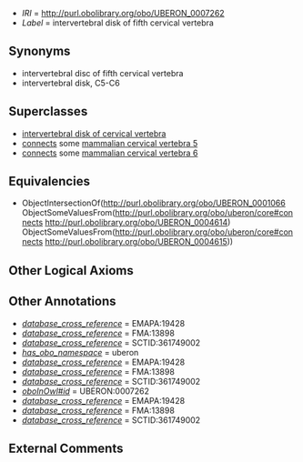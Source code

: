  * *IRI* = http://purl.obolibrary.org/obo/UBERON_0007262
 * *Label* = intervertebral disk of fifth cervical vertebra

## Synonyms

 * intervertebral disc of fifth cervical vertebra
 * intervertebral disk, C5-C6

## Superclasses

 * [intervertebral disk of cervical vertebra](../../UBERON/52/UBERON_0007252.md)
 * [connects](../../ts/core#connects.md) some [mammalian cervical vertebra 5](../../UBERON/14/UBERON_0004614.md)
 * [connects](../../ts/core#connects.md) some [mammalian cervical vertebra 6](../../UBERON/15/UBERON_0004615.md)

## Equivalencies

 * ObjectIntersectionOf(<http://purl.obolibrary.org/obo/UBERON_0001066> ObjectSomeValuesFrom(<http://purl.obolibrary.org/obo/uberon/core#connects> <http://purl.obolibrary.org/obo/UBERON_0004614>) ObjectSomeValuesFrom(<http://purl.obolibrary.org/obo/uberon/core#connects> <http://purl.obolibrary.org/obo/UBERON_0004615>))

## Other Logical Axioms


## Other Annotations

 * *[database_cross_reference](../../ef/oboInOwl#hasDbXref.md)* = EMAPA:19428
 * *[database_cross_reference](../../ef/oboInOwl#hasDbXref.md)* = FMA:13898
 * *[database_cross_reference](../../ef/oboInOwl#hasDbXref.md)* = SCTID:361749002
 * *[has_obo_namespace](../../ce/oboInOwl#hasOBONamespace.md)* = uberon
 * *[database_cross_reference](../../ef/oboInOwl#hasDbXref.md)* = EMAPA:19428
 * *[database_cross_reference](../../ef/oboInOwl#hasDbXref.md)* = FMA:13898
 * *[database_cross_reference](../../ef/oboInOwl#hasDbXref.md)* = SCTID:361749002
 * *[oboInOwl#id](../../id/oboInOwl#id.md)* = UBERON:0007262
 * *[database_cross_reference](../../ef/oboInOwl#hasDbXref.md)* = EMAPA:19428
 * *[database_cross_reference](../../ef/oboInOwl#hasDbXref.md)* = FMA:13898
 * *[database_cross_reference](../../ef/oboInOwl#hasDbXref.md)* = SCTID:361749002

## External Comments


